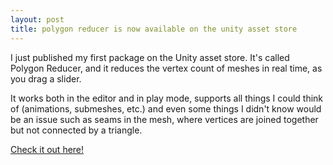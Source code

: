 ```yaml
---
layout: post
title: polygon reducer is now available on the unity asset store
---
```


I just published my first package on the Unity asset store. It's called Polygon Reducer, and it reduces the vertex count of meshes in real time, as you drag a slider.

It works both in the editor and in play mode, supports all things I could think of (animations, submeshes, etc.) and even some things I didn't know would be an issue such as seams in the mesh, where vertices are joined together but not connected by a triangle.

[Check it out here!](https://assetstore.unity.com/packages/tools/modeling/polygon-reducer-auto-lod-generation-instant-low-poly-208058)
